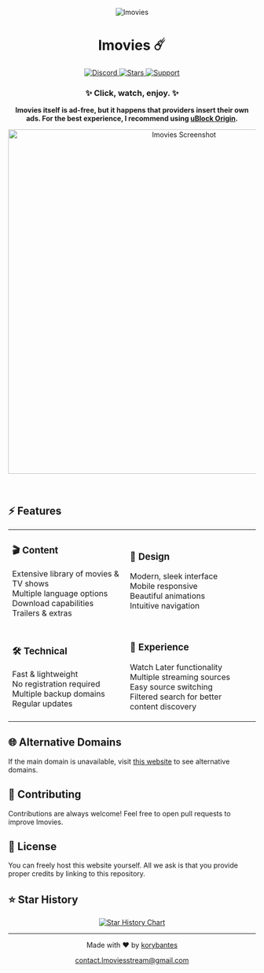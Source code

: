 <div align="center">
  
  ![lmovies](logo.png)
  <h1>lmovies ☄️</h1>
  <p>
    <a href="https://discord.gg/s9kUZw7CqP">
      <img src="https://img.shields.io/discord/1328474718193586226?color=%237289DA&label=Discord&logo=discord&logoColor=white&style=for-the-badge" alt="Discord">
    </a>
    <a href="https://github.com/korybantes/lmovies/stargazers">
      <img src="https://img.shields.io/github/stars/korybantes/lmovies?color=%23A855F7&logo=github&style=for-the-badge" alt="Stars">
    </a>
    <a href="https://ko-fi.com/ambrosial">
      <img src="https://img.shields.io/badge/Support-lmovies-%23A855F7?style=for-the-badge&logo=kofi&logoColor=white" alt="Support">
    </a>
  </p>
  <h3>✨ Click, watch, enjoy. ✨</h3>
  
  <p><strong>lmovies itself is ad-free, but it happens that providers insert their own ads. For the best experience, I recommend using <a href="https://ublockorigin.com/">uBlock Origin</a>.</strong></p>
  
  <p align="center">
    <img alt="lmovies Screenshot" src="https://iili.io/2iL3qAB.png" width="700">
  </p>
  <br>
</div>

## ⚡ Features

<div align="center">
<table>
<tr>
<td>

### 🎬 Content
Extensive library of movies & TV shows <br>
Multiple language options <br>
Download capabilities <br>
Trailers & extras

</td>
<td>

### 🎨 Design
Modern, sleek interface <br>
Mobile responsive <br>
Beautiful animations <br>
Intuitive navigation

</td>
</tr>
<tr>
<td>

### 🛠 Technical
Fast & lightweight <br>
No registration required <br>
Multiple backup domains <br>
Regular updates

</td>
<td>

### 🌟 Experience
Watch Later functionality <br>
Multiple streaming sources <br>
Easy source switching <br>
Filtered search for better content discovery

</td>
</tr>
</table>
</div>

## 🌐 Alternative Domains

If the main domain is unavailable, visit [this website](https://lmovies-domains.github.io) to see alternative domains.

## 🤝 Contributing

Contributions are always welcome! Feel free to open pull requests to improve lmovies.

## 📝 License

You can freely host this website yourself. All we ask is that you provide proper credits by linking to this repository.

## ⭐ Star History

<div align="center">
<a href="https://star-history.com/#korybantes/lmovies&Timeline">
  <picture>
    <source media="(prefers-color-scheme: dark)" srcset="https://api.star-history.com/svg?repos=korybantes/lmovies&type=Timeline&theme=dark" />
    <source media="(prefers-color-scheme: light)" srcset="https://api.star-history.com/svg?repos=korybantes/lmovies&type=Timeline" />
    <img alt="Star History Chart" src="https://api.star-history.com/svg?repos=korybantes/lmovies&type=Timeline" />
  </picture>
</a>
</div>

<div align="center">
  
---
  
<p>Made with ❤️ by <a href="https://github.com/korybantes">korybantes</a></p>
<p>
  <a href="mailto:contact.lmoviesstream@gmail.com">contact.lmoviesstream@gmail.com</a>
</p>
  
</div> 
